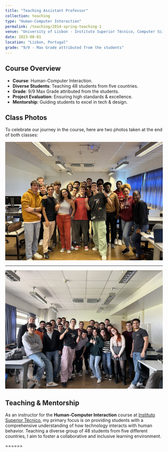 ```yaml
---
title: "Teaching Assistant Professor"
collection: teaching
type: "Human-Computer Interaction"
permalink: /teaching/2014-spring-teaching-1
venue: "University of Lisbon - Instituto Superior Técnico, Computer Science"
date: 2023-08-01
location: "Lisbon, Portugal"
grade: "9/9 - Max Grade attributed from the students"
---
```


## Course Overview
- **Course**: Human-Computer Interaction.  
- **Diverse Students**: Teaching 48 students from five countries.  
- **Grade**: 9/9 Max Grade attributed from the students.  
- **Project Evaluation**: Ensuring high standards & excellence.  
- **Mentorship**: Guiding students to excel in tech & design.  

## Class Photos
To celebrate our journey in the course, here are two photos taken at the end of both classes:

![Class Photo 1](/images/TurmaA.jpeg)

-----------

![Class Photo 2](/images/TurmaB.jpeg)

## Teaching & Mentorship
As an instructor for the **Human-Computer Interaction** course at [Instituto Superior Técnico](https://fenix.tecnico.ulisboa.pt/disciplinas/IPM23/2023-2024/2-semestre), my primary focus is on providing students with a comprehensive understanding of how technology interacts with human behavior. Teaching a diverse group of 48 students from five different countries, I aim to foster a collaborative and inclusive learning environment.

======